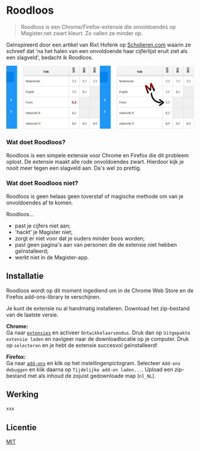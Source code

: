 # Roodloos
>Roodloos is een Chrome/Firefox-extensie die onvoldoendes op Magister.net zwart kleurt. Zo vallen ze minder op.

Geïnspireerd door een artikel van Rixt Hofenk op [Scholieren.com](https://www.scholieren.com/blog/onvoldoende-liever-niet-in-het-rood) waarin ze schreef dat 'na het halen van een onvoldoende haar cijferlijst eruit ziet als een slagveld', bedacht ik Roodloos. 

![Roodloos werkt supersimpel](vergelijking.jpg)

### Wat doet Roodloos?
Roodloos is een simpele extensie voor Chrome en Firefox die dit probleem oplost. De extensie maakt alle rode onvoldoendes zwart. Hierdoor kijk je nooit meer tegen een slagveld aan. Da's wel zo prettig.

### Wat doet Roodloos niet?
Roodloos is geen helaas geen toverstaf of magische methode om van je onvoldoendes af te komen.

Roodloos...
- past je cijfers niet aan;
- 'hackt' je Magister niet;
- zorgt er niet voor dat je ouders minder boos worden;
- past geen pagina's aan van personen die de extensie niet hebben geïnstalleerd;
- werkt niet in de Magister-app.

## Installatie

Roodloos wordt op dit moment ingediend om in de Chrome Web Store en de Firefox add-ons-library te verschijnen.

Je kunt de extensie nu al handmatig installeren. Download het zip-bestand van de laatste versie.

**Chrome:** <br>
Ga naar [`extensies`](chrome://extensions/) en activeer `Ontwikkelaarsmodus`. Druk dan op `Uitgepakte extensie laden` en navigeer naar de downloadlocatie op je computer. Druk op `selecteren` en je hebt de extensie succesvol geïnstalleerd!

**Firefox:** <br>
Ga naar [`add-ons`](about:addons) en klik op het instellingenpictogram. Selecteer `Add-ons debuggen` en klik daarna op `Tijdelijke add-on laden...`. Upload een zip-bestand met als inhoud de zojuist gedownloade map (`nl_NL`).

## Werking

```python
xxx
```

## Licentie
[MIT](LICENSE)

